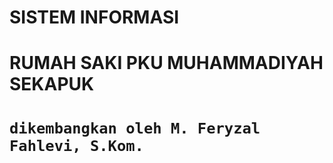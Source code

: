 <h1>SISTEM INFORMASI<h1>
<h1>RUMAH SAKI PKU MUHAMMADIYAH SEKAPUK<h1>
 
    dikembangkan oleh M. Feryzal Fahlevi, S.Kom.
